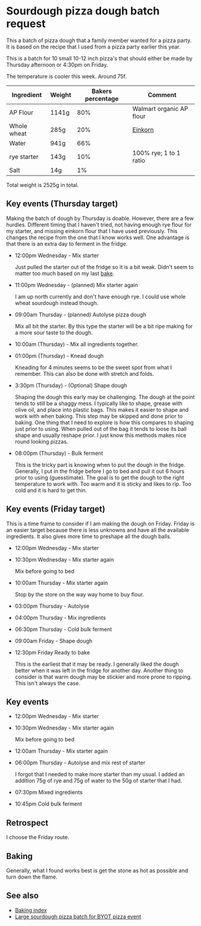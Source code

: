 # Sourdough pizza dough batch request

This a batch of pizza dough that a family member wanted for a pizza party. It is based on the recipe that I used from a pizza party earlier this year.

This is a batch for 10 small 10-12 inch pizza's that should either be made by Thursday afternoon or 4:30pm on Friday.

The temperature is cooler this week. Around 75f.

| Ingredient  | Weight | Bakers percentage | Comment                  |
| ----------- | ------ | ----------------- | ------------------------ |
| AP Flour    | 1141g  | 80%               | Walmart organic AP flour |
| Whole wheat | 285g   | 20%               | [Einkorn](../648)        |
| Water       | 941g   | 66%               |                          |
| rye starter | 143g   | 10%               | 100% rye; 1 to 1 ratio   |
| Salt        | 14g    | 1%                |                          |

Total weight is 2525g in total.

## Key events (Thursday target)

Making the batch of dough by Thursday is doable. However, there are a few hurdles. Different timing that I haven't tried, not having enough rye flour for my starter, and missing einkorn flour that I have used previously. This changes the recipe from the one that I know works well. One advantage is that there is an extra day to ferment in the fridge.

- 12:00pm Wednesday - Mix starter

  Just pulled the starter out of the fridge so it is a bit weak. Didn't seem to matter too much based on my last [bake](../293).

- 11:00pm Wednesday - (planned) Mix starter again

  I am up north currently and don't have enough rye. I could use whole wheat sourdough instead though.

- 09:00am Thursday - (planned) Autolyse pizza dough

  Mix all bit the starter. By this type the starter will be a bit ripe making for a more sour taste to the dough.

- 10:00am (Thursday) - Mix all ingredients together.

- 01:00pm (Thursday) - Knead dough

  Kneading for 4 minutes seems to be the sweet spot from what I remember. This can also be done with stretch and folds.

- 3:30pm (Thursday) - (Optional) Shape dough

  Shaping the dough this early may be challenging. The dough at the point tends to still be a shaggy mess. I typically like to shape, grease with olive oil, and place into plastic bags. This makes it easier to shape and work with when baking. This step may be skipped and done prior to baking. One thing that I need to explore is how this compares to shaping just prior to using. When pulled out of the bag it tends to loose its ball shape and usually reshape prior. I just know this methods makes nice round looking pizzas.

- 08:00pm (Thursday) - Bulk ferment

  This is the tricky part is knowing when to put the dough in the fridge. Generally, I put in the fridge before I go to bed and pull it out 6 hours prior to using (guesstimate). The goal is to get the dough to the right temperature to work with. Too warm and it is sticky and likes to rip. Too cold and it is hard to get thin.

## Key events (Friday target)

This is a time frame to consider if I am making the dough on Friday. Friday is an easier target because there is less unknowns and have all the available ingredients. It also gives more time to preshape all the dough balls.

- 12:00pm Wednesday - Mix starter
- 10:30pm Wednesday - Mix starter again

  Mix before going to bed

- 10:00am Thursday - Mix starter again

  Stop by the store on the way way home to buy flour.

- 03:00pm Thursday - Autolyse
- 04:00pm Thursday - Mix ingredients
- 06:30pm Thursday - Cold bulk ferment
- 09:00am Friday - Shape dough
- 12:30pm Friday Ready to bake

  This is the earliest that it may be ready. I generally liked the dough better when it was left in the fridge for another day. Another thing to consider is that warm dough may be stickier and more prone to ripping. This isn't always the case.

## Key events

- 12:00pm Wednesday - Mix starter
- 10:30pm Wednesday - Mix starter again

  Mix before going to bed

- 12:00am Thursday - Mix starter again

- 06:00pm Thursday - Autolyse and mix rest of starter

  I forgot that I needed to make more starter than my usual. I added an addition 75g of rye and 75g of water to the 50g of starter that I had.

- 07:30pm Mixed ingredients

- 10:45pm Cold bulk ferment

## Retrospect

I choose the Friday route.

## Baking

Generally, what I found works best is get the stone as hot as possible and turn down the flame.

## See also

- [Baking index](../292)
- [Large sourdough pizza batch for BYOT pizza event](../302)